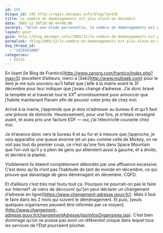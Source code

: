 ```yaml
---
id: 145
disqus_id: 145 http://regis.decamps.info/blog/?p=145
title: Le nombre de déménagements est plus élevé en décembre
date: 2005-12-30T20:40:44+00:00
excerpt: "Selon une étude personnelle, le nombre de déménagements est plus élevé en décembre que le reste de l'année."
layout: post
guid: http://blog.decamps.info/2005/12/le-nombre-de-demenagements-est-plus-eleve-en-decembre/
permalink: /blog/2005/12/le-nombre-de-demenagements-est-plus-eleve-en-decembre/
dsq_thread_id:
  - "1429341608"
categories:
  - Edito
---
```

En lisant \[le Blog de Frantico\](http://www.zanorg.com/frantico/index.php?max=5) (excellent d’ailleurs, merci à \[Seb\](http://www.multiseb.com) pour le lien) je me suis souvenu qu’il fallait que j’aille à la mairie avant le 31 décembre pour leur indiquer que j’avais changé d’adresse. J’ai donc bravé la tempête et ai traversé tout le XX<sup>e</sup> arrondissement pour annoncer que j’habite maintenant Panam afin de pouvoir voter près de chez moi.

Arrivé à la mairie, j’apprends que je dois m’adresser au bureau 6 et qu’il faut une preuve de domicile. Heureusement, pour une fois, je m’étais renseigné avant, et avais pris une facture EDF &#8212; oui, j’ai l’électricité courante chez moi.

Je m’avance donc vers le bureau 6 et au fur et à mesure que j’approche, je vois apparaître une queue énorme (et un peu comme celle de Mickey, on ne voit pas tout du premier coup, ce n’est qu’une fois dans Space Mountain que l’on voit qu’il y a plein de gens qui attendent aussi à gauche, et à droite, et derrière la plante). 

Visiblement ils étaient complètement débordés par une affluence excessive. C’est donc qu’ils n’ont pas l’habitude de tant de monde en décembre, ce qui prouve que davantage de gens déménagent en décembre. CQFD.

Et d’ailleurs c’est très mal foutu tout ça. Pourquoi ne pourrait-on pas le faire sur Internet? Je viens de découvrir qu'\[on peut déclarer un changement d’adresse en ligne\](https://www.changement-adresse.gouv.fr/). Mais il faut le faire dans les 2 mois qui suivent le déménagement. Et puis, \[seuls quelques organismes peuvent être informés par ce moyen\](http://www.changement-adresse.gouv.fr/changementAdresse/jsp/infosOrganismes.jsp). C’est bien dommage qu’on ne puisse pas avoir un référentiel unique dans lequel tous les services de l’État pourraient piocher.
